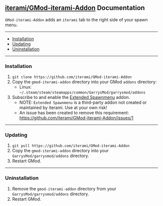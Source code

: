 [iterami/GMod-iterami-Addon](https://github.com/iterami/GMod-iterami-Addon) Documentation
-----------------------------------------------------------------------------------------

`GMod-iterami-Addon` adds an `iterami` tab to the right side of your spawn menu.

---

* [Installation](#installation)
* [Updating](#updating)
* [Uninstallation](#uninnstallation)

---

### Installation

1. `git clone https://github.com/iterami/GMod-iterami-Addon`
2. Copy the `gmod-iterami-addon` directory into your GMod `addons` directory:
   * Linux: `~/.steam/steam/steamapps/common/GarrysMod/garrysmod/addons`
3. Subscribe to and enable the [Extended Spawnmenu](https://steamcommunity.com/sharedfiles/filedetails/?id=104603291) addon.
   * NOTE: `Extended Spawnmenu` is a third-party addon not created or maintained by iterami. Use at your own risk!
   * An issue has been created to remove this requirement: https://github.com/iterami/GMod-iterami-Addon/issues/1

---

### Updating


1. `git pull https://github.com/iterami/GMod-iterami-Addon`
2. Copy the `gmod-iterami-addon` directory into your `GarrysMod/garrysmod/addons` directory.
3. Restart GMod.

---

### Uninstallation

1. Remove the `gmod-iterami-addon` directory from your `GarrysMod/garrysmod/addons` directory.
2. Restart GMod.
